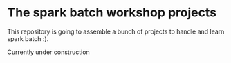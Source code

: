 <h1>The spark batch workshop projects</h1>
<p>This repository is going to assemble a bunch of projects to handle and learn spark batch :).</p>
<p>Currently under construction</p>